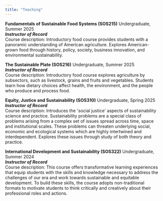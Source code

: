 ```yaml
---
title: "Teaching"
---
```

**Fundamentals of Sustainable Food Systems (SOS215)** Undergraduate, Summer 2025  
***Instructor of Record***     
Course description: Introductory food course provides students with a panoramic understanding of American agriculture. Explores American-grown food through history, policy, society, business innovation, and environmental sustainability.

**The Sustainable Plate (SOS216)**   Undergraduate, Summer 2025  
***Instructor of Record***  
Course description: Introductory food course explores agriculture by subsectors, such as livestock, grains and fruits and vegetables. Students learn how dietary choices affect health, the environment, and the people who produce and process food.

**Equity, Justice and Sustainability (SOS310)**   Undergraduate, Spring 2025  
***Instructor of Record***   
Course description: Introduces the 'social justice' aspects of sustainability science and practice. Sustainability problems are a special class of problems arising from a complex set of issues spread across time, space and institutional scales. These problems can threaten underlying social, economic and ecological systems which are highly intertwined and interdependent. Explores these issues through study of both theory and practice.

**International Development and Sustainability (SOS322)**   Undergraduate, Summer 2024  
***Instructor of Record***  
Course description: This course offers transformative learning experiences that equip students with the skills and knowledge necessary to address the challenges of our era and work towards sustainable and equitable development. To build these skills, the course adopts non-traditional formats to motivate students to think critically and creatively about their professional roles and actions. 

